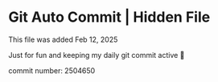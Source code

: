 # Git Auto Commit | Hidden File

This file was added Feb 12, 2025

Just for fun and keeping my daily git commit active 🤪

commit number: 2504650
